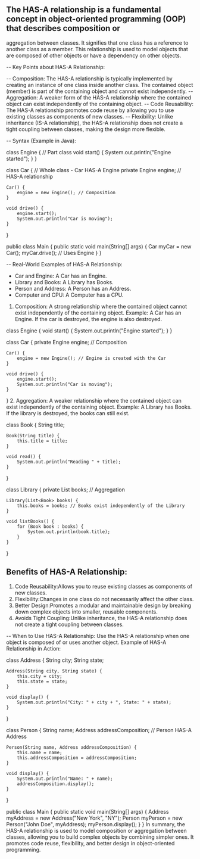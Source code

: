 ## The HAS-A relationship is a fundamental concept in object-oriented programming (OOP) that describes composition or 
   aggregation between classes. It signifies that one class has a reference to another class as a member. This 
   relationship is used to model objects that are composed of other objects or have a dependency on other objects.

-- Key Points about HAS-A Relationship:

-- Composition:
   The HAS-A relationship is typically implemented by creating an instance of one class inside another class.
   The contained object (member) is part of the containing object and cannot exist independently.
-- Aggregation:
   A weaker form of the HAS-A relationship where the contained object can exist independently of the containing object.
-- Code Reusability:
   The HAS-A relationship promotes code reuse by allowing you to use existing classes as components of new classes.
-- Flexibility:
   Unlike inheritance (IS-A relationship), the HAS-A relationship does not create a tight coupling between classes, 
   making the design more flexible.

-- Syntax (Example in Java):

class Engine { // Part class
void start() {
System.out.println("Engine started");
}
}

class Car { // Whole class - Car HAS-A Engine
private Engine engine; // HAS-A relationship

    Car() {
        engine = new Engine(); // Composition
    }

    void drive() {
        engine.start();
        System.out.println("Car is moving");
    }
}

public class Main {
public static void main(String[] args) {
Car myCar = new Car();
myCar.drive(); // Uses Engine
}
}

-- Real-World Examples of HAS-A Relationship:

- Car and Engine:
  A Car has an Engine.
- Library and Books:
  A Library has Books.
- Person and Address:
  A Person has an Address.
- Computer and CPU:
  A Computer has a CPU.


1. Composition:
   A strong relationship where the contained object cannot exist independently of the containing object.
   Example: A Car has an Engine. If the car is destroyed, the engine is also destroyed.

class Engine {
void start() {
System.out.println("Engine started");
}
}

class Car {
private Engine engine; // Composition

    Car() {
        engine = new Engine(); // Engine is created with the Car
    }

    void drive() {
        engine.start();
        System.out.println("Car is moving");
    }
}
2. Aggregation:
   A weaker relationship where the contained object can exist independently of the containing object.
   Example: A Library has Books. If the library is destroyed, the books can still exist.

class Book {
String title;

    Book(String title) {
        this.title = title;
    }

    void read() {
        System.out.println("Reading " + title);
    }
}

class Library {
private List<Book> books; // Aggregation

    Library(List<Book> books) {
        this.books = books; // Books exist independently of the Library
    }

    void listBooks() {
        for (Book book : books) {
            System.out.println(book.title);
        }
    }
}

## Benefits of HAS-A Relationship:

1. Code Reusability:Allows you to reuse existing classes as components of new classes.
2. Flexibility:Changes in one class do not necessarily affect the other class.
3. Better Design:Promotes a modular and maintainable design by breaking down complex objects into smaller, reusable components.
4. Avoids Tight Coupling:Unlike inheritance, the HAS-A relationship does not create a tight coupling between classes.

-- When to Use HAS-A Relationship:
   Use the HAS-A relationship when one object is composed of or uses another object.
   Example of HAS-A Relationship in Action:

class Address {
String city;
String state;

    Address(String city, String state) {
        this.city = city;
        this.state = state;
    }

    void display() {
        System.out.println("City: " + city + ", State: " + state);
    }
}

class Person {
String name;
Address addressComposition; // Person HAS-A Address

    Person(String name, Address addressComposition) {
        this.name = name;
        this.addressComposition = addressComposition;
    }

    void display() {
        System.out.println("Name: " + name);
        addressComposition.display();
    }
}

public class Main {
public static void main(String[] args) {
Address myAddress = new Address("New York", "NY");
Person myPerson = new Person("John Doe", myAddress);
myPerson.display();
}
}
In summary, the HAS-A relationship is used to model composition or aggregation between classes, allowing you to build 
complex objects by combining simpler ones. It promotes code reuse, flexibility, and better design in object-oriented 
programming.